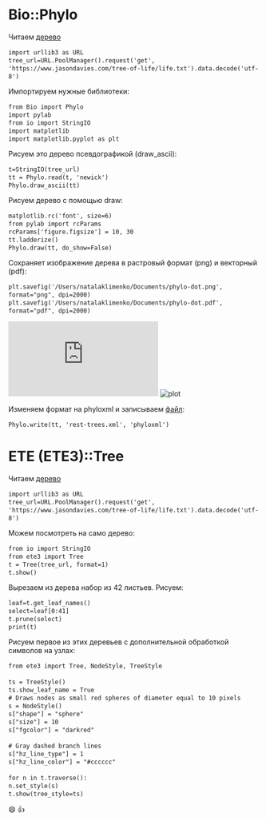 
# **Bio::Phylo**


Читаем [дерево](https://www.jasondavies.com/tree-of-life/life.txt)

```
import urllib3 as URL
tree_url=URL.PoolManager().request('get', 'https://www.jasondavies.com/tree-of-life/life.txt').data.decode('utf-8')
```
Импортируем нужные библиотеки:

```
from Bio import Phylo
import pylab
from io import StringIO
import matplotlib
import matplotlib.pyplot as plt
```
Рисуем это дерево псевдографикой (draw_ascii):

```
t=StringIO(tree_url)
tt = Phylo.read(t, 'newick')
Phylo.draw_ascii(tt)
```
Рисуем дерево с помощью draw:

```
matplotlib.rc('font', size=6)
from pylab import rcParams
rcParams['figure.figsize'] = 10, 30
tt.ladderize()
Phylo.draw(tt, do_show=False)
```
Сохраняет изображение дерева в растровый формат (png) и векторный (pdf):


```
plt.savefig('/Users/natalaklimenko/Documents/phylo-dot.png', format="png", dpi=2000)
plt.savefig('/Users/natalaklimenko/Documents/phylo-dot.pdf', format="pdf", dpi=2000)
```
![plot](https://github.com/ns-klimenko/phylog/blob/master/phylo-dot.pdf)
![plot](https://github.com/ns-klimenko/phylog/blob/master/phylo-dot.png)

Изменяем формат на phyloxml и записываем [файл](https://github.com/ns-klimenko/phylog/blob/master/rest-trees.xml):
```
Phylo.write(tt, 'rest-trees.xml', 'phyloxml')
```
# **ETE (ETE3)::Tree**

Читаем [дерево](https://www.jasondavies.com/tree-of-life/life.txt)
```
import urllib3 as URL
tree_url=URL.PoolManager().request('get', 'https://www.jasondavies.com/tree-of-life/life.txt').data.decode('utf-8')
```
Можем посмотреть на само дерево:
```
from io import StringIO
from ete3 import Tree
t = Tree(tree_url, format=1)
t.show()
```
Вырезаем из дерева набор из 42  листьев. Рисуем:

```
leaf=t.get_leaf_names()
select=leaf[0:41]
t.prune(select)
print(t)
```
Рисуем  первое из этих деревьев с дополнительной обработкой символов на узлах:

```
from ete3 import Tree, NodeStyle, TreeStyle

ts = TreeStyle()
ts.show_leaf_name = True
# Draws nodes as small red spheres of diameter equal to 10 pixels
s = NodeStyle()
s["shape"] = "sphere"
s["size"] = 10
s["fgcolor"] = "darkred"

# Gray dashed branch lines
s["hz_line_type"] = 1
s["hz_line_color"] = "#cccccc"

for n in t.traverse():
n.set_style(s)
t.show(tree_style=ts)
```

 :smile:  :+1:
